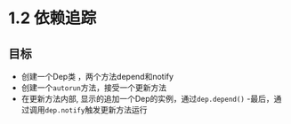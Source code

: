 # 1.2 依赖追踪
## 目标
- 创建一个Dep类 ，两个方法depend和notify
- 创建一个`autorun`方法，接受一个更新方法
- 在更新方法内部, 显示的追加一个Dep的实例，通过`dep.depend()`
-最后，通过调用`dep.notify`触发更新方法运行
